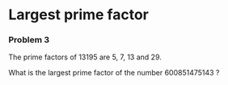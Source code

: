 # Largest prime factor
### Problem 3

The prime factors of 13195 are 5, 7, 13 and 29.

What is the largest prime factor of the number 600851475143 ?
